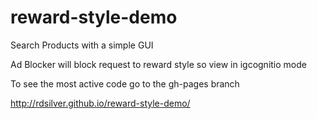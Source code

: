 # reward-style-demo
Search Products with a simple GUI

Ad Blocker will block request to reward style so view in igcognitio mode

To see the most active code go to the gh-pages branch

http://rdsilver.github.io/reward-style-demo/
